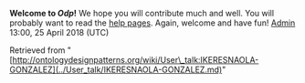 __Welcome to _Odp_!__ We hope you will contribute much and well. 
You will probably want to read the [help pages](http://ontologydesignpatterns.org/wiki/Help:Contents "Help:Contents"). Again, welcome and have fun! [Admin](../User/ValentinaPresutti.md "User:ValentinaPresutti") 13:00, 25 April 2018 (UTC)





Retrieved from "[http://ontologydesignpatterns.org/wiki/User\_talk:IKERESNAOLA-GONZALEZ](../User_talk/IKERESNAOLA-GONZALEZ.md)"